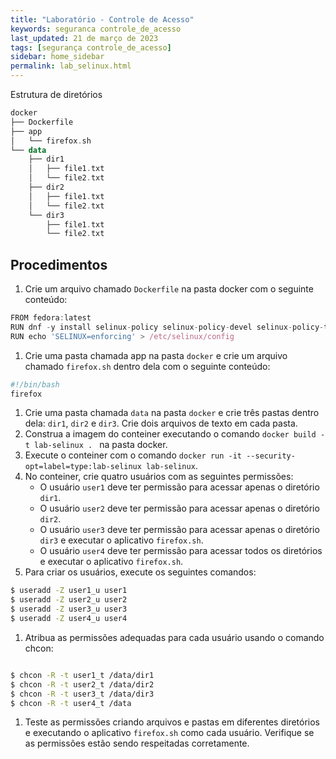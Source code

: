 ```yaml
---
title: "Laboratório - Controle de Acesso"
keywords: seguranca controle_de_acesso
last_updated: 21 de março de 2023 
tags: [segurança controle_de_acesso]
sidebar: home_sidebar
permalink: lab_selinux.html
---
```



Estrutura de diretórios
```kotlin
docker
├── Dockerfile
├── app
│   └── firefox.sh
└── data
    ├── dir1
    │   ├── file1.txt
    │   └── file2.txt
    ├── dir2
    │   ├── file1.txt
    │   └── file2.txt
    └── dir3
        ├── file1.txt
        └── file2.txt
```

## Procedimentos
1. Crie um arquivo chamado `Dockerfile` na pasta docker com o seguinte conteúdo:

```javascript
FROM fedora:latest
RUN dnf -y install selinux-policy selinux-policy-devel selinux-policy-targeted
RUN echo 'SELINUX=enforcing' > /etc/selinux/config
```

1. Crie uma pasta chamada app na pasta `docker` e crie um arquivo chamado `firefox.sh` dentro dela com o seguinte conteúdo:

```bash
#!/bin/bash
firefox
```
1. Crie uma pasta chamada `data` na pasta `docker` e crie três pastas dentro dela: `dir1`, `dir2` e `dir3`. Crie dois arquivos de texto em cada pasta.
1. Construa a imagem do conteiner executando o comando `docker build -t lab-selinux . ` na pasta docker.
1. Execute o conteiner com o comando `docker run -it --security-opt=label=type:lab-selinux lab-selinux`.
1. No conteiner, crie quatro usuários com as seguintes permissões:
    - O usuário `user1` deve ter permissão para acessar apenas o diretório `dir1`.
    - O usuário `user2` deve ter permissão para acessar apenas o diretório `dir2`.
    - O usuário `user3` deve ter permissão para acessar apenas o diretório `dir3` e executar o aplicativo `firefox.sh`.
    - O usuário `user4` deve ter permissão para acessar todos os diretórios e executar o aplicativo `firefox.sh`.
1. Para criar os usuários, execute os seguintes comandos:
```bash
$ useradd -Z user1_u user1
$ useradd -Z user2_u user2
$ useradd -Z user3_u user3
$ useradd -Z user4_u user4
```
1. Atribua as permissões adequadas para cada usuário usando o comando chcon:
```bash

$ chcon -R -t user1_t /data/dir1
$ chcon -R -t user2_t /data/dir2
$ chcon -R -t user3_t /data/dir3
$ chcon -R -t user4_t /data
```
1. Teste as permissões criando arquivos e pastas em diferentes diretórios e executando o aplicativo `firefox.sh` como cada usuário. Verifique se as permissões estão sendo respeitadas corretamente.